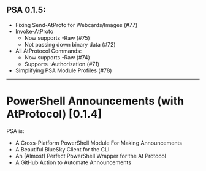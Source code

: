 ## PSA 0.1.5:

* Fixing Send-AtProto for Webcards/Images (#77)
* Invoke-AtProto
  * Now supports -Raw (#75)
  * Not passing down binary data (#72)
* All AtProtocol Commands:
  * Now supports -Raw (#74)
  * Supports -Authorization (#71)
* Simplifying PSA Module Profiles (#78)

---

# PowerShell Announcements (with AtProtocol) [0.1.4]

PSA is:

* A Cross-Platform PowerShell Module For Making Announcements
* A Beautiful BlueSky Client for the CLI
* An (Almost) Perfect PowerShell Wrapper for the At Protocol
* A GitHub Action to Automate Announcements
